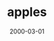 ---
layout: base.njk
title : 'apples' 
view_title : 'apples' 
year : '2000' 
date : '2000-03-01' 
img_file : '/drawing/boyandapples.png' 
html_file : 'apples' 
next_html : 'boyandcat.html' 
year_order : '256' 
permalink : "title/{{html_file}}.html"
---
